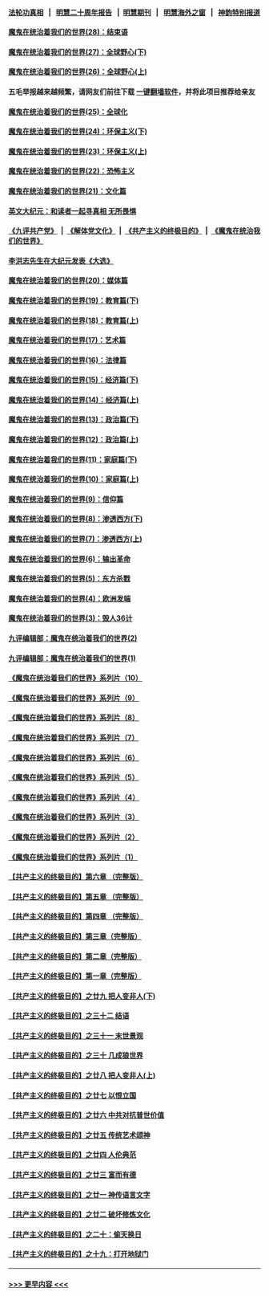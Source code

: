 #### [法轮功真相](https://github.com/gfw-breaker/truth/blob/master/README.md?t=0) &nbsp;&nbsp;|&nbsp;&nbsp; [明慧二十周年报告](https://github.com/gfw-breaker/mh-reports/blob/master/README.md?t=0) &nbsp;&nbsp;|&nbsp;&nbsp;[明慧期刊](https://github.com/gfw-breaker/mh-qikan) &nbsp;&nbsp;|&nbsp;&nbsp; [明慧海外之窗](https://github.com/gfw-breaker/mh-news/blob/master/README.md?t=0) &nbsp;&nbsp;|&nbsp;&nbsp; [神韵特别报道](https://github.com/gfw-breaker/mh-news/blob/master/shenyun.md?t=0)
#### [魔鬼在统治着我们的世界(28)：结束语](../pages/nsc422/n10936246.md?t=07060901) 
#### [魔鬼在统治着我们的世界(27)：全球野心(下)](../pages/nsc422/n10928319.md?t=07060901) 
#### [魔鬼在统治着我们的世界(26)：全球野心(上)](../pages/nsc422/n10900318.md?t=07060901) 
#### 五毛举报越来越频繁，请网友们前往下载 [一键翻墙软件](https://github.com/gfw-breaker/ssr-accounts)，并将此项目推荐给亲友
#### [魔鬼在统治着我们的世界(25)：全球化](../pages/nsc422/n10788205.md?t=07060901) 
#### [魔鬼在统治着我们的世界(24)：环保主义(下)](../pages/nsc422/n10695307.md?t=07060901) 
#### [魔鬼在统治着我们的世界(23)：环保主义(上)](../pages/nsc422/n10688613.md?t=07060901) 
#### [魔鬼在统治着我们的世界(22)：恐怖主义](../pages/nsc422/n10614727.md?t=07060901) 
#### [魔鬼在统治着我们的世界(21)：文化篇](../pages/nsc422/n10597706.md?t=07060901) 
#### [英文大纪元：和读者一起寻真相 无所畏惧](../pages/nsc422/n12542027.md?t=07060901) 
#### [《九评共产党》](https://github.com/begood0513/9ping.md/blob/master/README.md) &nbsp;|&nbsp; [《解体党文化》](../../../../jtdwh.md/blob/master/README.md)  &nbsp;|&nbsp; [《共产主义的终极目的》](../../../../gczydzjmd.md/blob/master/README.md) &nbsp;|&nbsp; [《魔鬼在统治我们的世界》](../../../../mgztzwmdsj.md/blob/master/README.md) 
#### [李洪志先生在大纪元发表《大选》](../pages/nsc422/n12534746.md?t=07060901) 
#### [魔鬼在统治着我们的世界(20)：媒体篇](../pages/nsc422/n10586579.md?t=07060901) 
#### [魔鬼在统治着我们的世界(19)：教育篇(下)](../pages/nsc422/n10564808.md?t=07060901) 
#### [魔鬼在统治着我们的世界(18)：教育篇(上)](../pages/nsc422/n10526970.md?t=07060901) 
#### [魔鬼在统治着我们的世界(17)：艺术篇](../pages/nsc422/n10499093.md?t=07060901) 
#### [魔鬼在统治着我们的世界(16)：法律篇](../pages/nsc422/n10485969.md?t=07060901) 
#### [魔鬼在统治着我们的世界(15)：经济篇(下)](../pages/nsc422/n10469975.md?t=07060901) 
#### [魔鬼在统治着我们的世界(14)：经济篇(上)](../pages/nsc422/n10457370.md?t=07060901) 
#### [魔鬼在统治着我们的世界(13)：政治篇(下)](../pages/nsc422/n10448270.md?t=07060901) 
#### [魔鬼在统治着我们的世界(12)：政治篇(上)](../pages/nsc422/n10444576.md?t=07060901) 
#### [魔鬼在统治着我们的世界(11)：家庭篇(下)](../pages/nsc422/n10440961.md?t=07060901) 
#### [魔鬼在统治着我们的世界(10)：家庭篇(上)](../pages/nsc422/n10435448.md?t=07060901) 
#### [魔鬼在统治着我们的世界(9)：信仰篇](../pages/nsc422/n10432159.md?t=07060901) 
#### [魔鬼在统治着我们的世界(8)：渗透西方(下)](../pages/nsc422/n10429603.md?t=07060901) 
#### [魔鬼在统治着我们的世界(7)：渗透西方(上)](../pages/nsc422/n10426013.md?t=07060901) 
#### [魔鬼在统治着我们的世界(6)：输出革命](../pages/nsc422/n10421536.md?t=07060901) 
#### [魔鬼在统治着我们的世界(5)：东方杀戮](../pages/nsc422/n10417707.md?t=07060901) 
#### [魔鬼在统治着我们的世界(4)：欧洲发端](../pages/nsc422/n10414890.md?t=07060901) 
#### [魔鬼在统治着我们的世界(3)：毁人36计](../pages/nsc422/n10411583.md?t=07060901) 
#### [九评编辑部：魔鬼在统治着我们的世界(2)](../pages/nsc422/n10410036.md?t=07060901) 
#### [九评编辑部：魔鬼在统治着我们的世界(1)](../pages/nsc422/n10406825.md?t=07060901) 
#### [《魔鬼在统治着我们的世界》系列片（10）](../pages/nsc422/n12292670.md?t=07060901) 
#### [《魔鬼在统治着我们的世界》系列片（9）](../pages/nsc422/n12290859.md?t=07060901) 
#### [《魔鬼在统治着我们的世界》系列片（8）](../pages/nsc422/n12287445.md?t=07060901) 
#### [《魔鬼在统治着我们的世界》系列片（7）](../pages/nsc422/n12283425.md?t=07060901) 
#### [《魔鬼在统治着我们的世界》系列片（6）](../pages/nsc422/n12282314.md?t=07060901) 
#### [《魔鬼在统治着我们的世界》系列片（5）](../pages/nsc422/n12281419.md?t=07060901) 
#### [《魔鬼在统治着我们的世界》系列片（4）](../pages/nsc422/n12274024.md?t=07060901) 
#### [《魔鬼在统治着我们的世界》系列片（3）](../pages/nsc422/n12271322.md?t=07060901) 
#### [《魔鬼在统治着我们的世界》系列片（2）](../pages/nsc422/n12269049.md?t=07060901) 
#### [《魔鬼在统治着我们的世界》系列片（1）](../pages/nsc422/n12267575.md?t=07060901) 
#### [【共产主义的终极目的】第六章 （完整版）](../pages/nsc422/n11428913.md?t=07060901) 
#### [【共产主义的终极目的】第五章 （完整版）](../pages/nsc422/n11428912.md?t=07060901) 
#### [【共产主义的终极目的】第四章 （完整版）](../pages/nsc422/n11428907.md?t=07060901) 
#### [【共产主义的终极目的】第三章（完整版）](../pages/nsc422/n11428848.md?t=07060901) 
#### [【共产主义的终极目的】第二章（完整版）](../pages/nsc422/n11428831.md?t=07060901) 
#### [【共产主义的终极目的】第一章（完整版）](../pages/nsc422/n11417651.md?t=07060901) 
#### [【共产主义的终极目的】之廿九 把人变非人(下)](../pages/nsc422/n11344140.md?t=07060901) 
#### [【共产主义的终极目的】之三十二 结语](../pages/nsc422/n11360535.md?t=07060901) 
#### [【共产主义的终极目的】之三十一 末世景观](../pages/nsc422/n11351129.md?t=07060901) 
#### [【共产主义的终极目的】之三十 几成狼世界](../pages/nsc422/n11348280.md?t=07060901) 
#### [【共产主义的终极目的】之廿八 把人变非人(上)](../pages/nsc422/n11340492.md?t=07060901) 
#### [【共产主义的终极目的】之廿七 以恨立国](../pages/nsc422/n11336944.md?t=07060901) 
#### [【共产主义的终极目的】之廿六 中共对抗普世价值](../pages/nsc422/n11324785.md?t=07060901) 
#### [【共产主义的终极目的】之廿五 传统艺术颂神](../pages/nsc422/n11296396.md?t=07060901) 
#### [【共产主义的终极目的】之廿四 人伦典范](../pages/nsc422/n11296397.md?t=07060901) 
#### [【共产主义的终极目的】之廿三 富而有德](../pages/nsc422/n11283598.md?t=07060901) 
#### [【共产主义的终极目的】之廿一 神传语言文字](../pages/nsc422/n11263265.md?t=07060901) 
#### [【共产主义的终极目的】之廿二 破坏修炼文化](../pages/nsc422/n11245728.md?t=07060901) 
#### [【共产主义的终极目的】之二十：偷天换日](../pages/nsc422/n11238846.md?t=07060901) 
#### [【共产主义的终极目的】之十九：打开地狱门](../pages/nsc422/n11206376.md?t=07060901) 

----
#### [ >>> 更早内容 <<< ](../indexes/nsc422-earlier.md)
